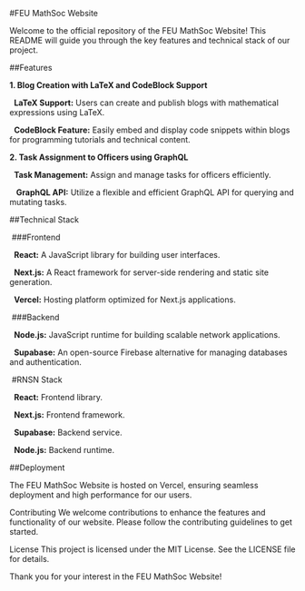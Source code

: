 #FEU MathSoc Website

Welcome to the official repository of the FEU MathSoc Website! This README will guide you through the key features and technical stack of our project.

##Features


**1. Blog Creation with LaTeX and CodeBlock Support**

&nbsp;&nbsp;**LaTeX Support:** Users can create and publish blogs with mathematical expressions using LaTeX.

&nbsp;&nbsp;**CodeBlock Feature:** Easily embed and display code snippets within blogs for programming tutorials and technical content.

**2. Task Assignment to Officers using GraphQL**

  &nbsp;&nbsp;**Task Management:** Assign and manage tasks for officers efficiently.

 &nbsp;&nbsp; **GraphQL API:** Utilize a flexible and efficient GraphQL API for querying and mutating tasks.


##Technical Stack

&nbsp;###Frontend

&nbsp;&nbsp;**React:** A JavaScript library for building user interfaces.

&nbsp;&nbsp;**Next.js:** A React framework for server-side rendering and static site generation.

&nbsp;&nbsp;**Vercel:** Hosting platform optimized for Next.js applications.


&nbsp;###Backend

&nbsp;&nbsp;**Node.js:** JavaScript runtime for building scalable network applications.

&nbsp;&nbsp;**Supabase:** An open-source Firebase alternative for managing databases and authentication.

&nbsp;#RNSN Stack

&nbsp;&nbsp;**React:** Frontend library.

&nbsp;&nbsp;**Next.js:** Frontend framework.

&nbsp;&nbsp;**Supabase:** Backend service.

&nbsp;&nbsp;**Node.js:** Backend runtime.


##Deployment

The FEU MathSoc Website is hosted on Vercel, ensuring seamless deployment and high performance for our users.

Contributing
We welcome contributions to enhance the features and functionality of our website. Please follow the contributing guidelines to get started.

License
This project is licensed under the MIT License. See the LICENSE file for details.

Thank you for your interest in the FEU MathSoc Website!
